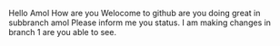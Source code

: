 Hello Amol
How are you 
Welocome to github 
are you doing great in subbranch amol
Please inform me you status.
I am making changes in branch 1 are you able to see.
